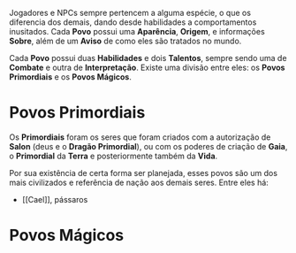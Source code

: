 Jogadores e NPCs sempre pertencem a alguma espécie, o que os diferencia dos demais, dando desde habilidades a comportamentos inusitados. Cada **Povo** possui uma **Aparência**, **Origem**, e informações **Sobre**, além de um **Aviso** de como eles são tratados no mundo.

Cada **Povo** possui duas **Habilidades** e dois **Talentos**, sempre sendo uma de **Combate** e outra de **Interpretação**. Existe uma divisão entre eles: os **Povos Primordiais** e os **Povos Mágicos**.

# Povos Primordiais

Os **Primordiais** foram os seres que foram criados com a autorização de **Salon** (deus e o **Dragão Primordial**), ou com os poderes de criação de **Gaia**, o **Primordial** da **Terra** e posteriormente também da **Vida**.

Por sua existência de certa forma ser planejada, esses povos são um dos mais civilizados e referência de nação aos demais seres. Entre eles há:

* [[Cael]], pássaros 

# Povos Mágicos